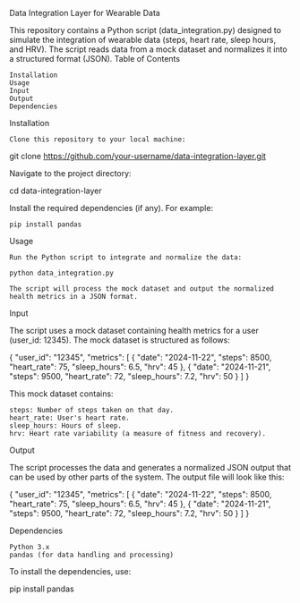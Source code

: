 Data Integration Layer for Wearable Data

This repository contains a Python script (data_integration.py) designed to simulate the integration of wearable data (steps, heart rate, sleep hours, and HRV). The script reads data from a mock dataset and normalizes it into a structured format (JSON).
Table of Contents

    Installation
    Usage
    Input
    Output
    Dependencies

Installation

    Clone this repository to your local machine:

git clone https://github.com/your-username/data-integration-layer.git

Navigate to the project directory:

cd data-integration-layer

Install the required dependencies (if any). For example:

    pip install pandas

Usage

    Run the Python script to integrate and normalize the data:

    python data_integration.py

    The script will process the mock dataset and output the normalized health metrics in a JSON format.

Input

The script uses a mock dataset containing health metrics for a user (user_id: 12345). The mock dataset is structured as follows:

{
  "user_id": "12345",
  "metrics": [
    {
      "date": "2024-11-22",
      "steps": 8500,
      "heart_rate": 75,
      "sleep_hours": 6.5,
      "hrv": 45
    },
    {
      "date": "2024-11-21",
      "steps": 9500,
      "heart_rate": 72,
      "sleep_hours": 7.2,
      "hrv": 50
    }
  ]
}

This mock dataset contains:

    steps: Number of steps taken on that day.
    heart_rate: User's heart rate.
    sleep_hours: Hours of sleep.
    hrv: Heart rate variability (a measure of fitness and recovery).

Output

The script processes the data and generates a normalized JSON output that can be used by other parts of the system. The output file will look like this:

{
  "user_id": "12345",
  "metrics": [
    {
      "date": "2024-11-22",
      "steps": 8500,
      "heart_rate": 75,
      "sleep_hours": 6.5,
      "hrv": 45
    },
    {
      "date": "2024-11-21",
      "steps": 9500,
      "heart_rate": 72,
      "sleep_hours": 7.2,
      "hrv": 50
    }
  ]
}

Dependencies

    Python 3.x
    pandas (for data handling and processing)

To install the dependencies, use:

pip install pandas
